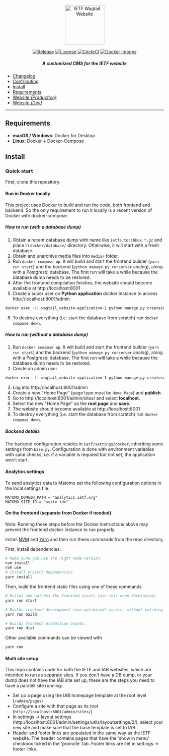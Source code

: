 <div align="center">
    
<img src="https://raw.githubusercontent.com/ietf-tools/common/main/assets/logos/wagtail-site.svg" alt="IETF Wagtail Website" height="125" />
    
[![Release](https://img.shields.io/github/release/ietf-tools/wagtail_website.svg?style=flat&maxAge=360)](https://github.com/ietf-tools/wagtail_website/releases)
[![License](https://img.shields.io/github/license/ietf-tools/wagtail_website)](https://github.com/ietf-tools/wagtail_website/blob/main/LICENSE)
[![CircleCI](https://img.shields.io/circleci/build/github/ietf-tools/wagtail_website?label=Circle%20CI%20Build&logo=circleci)](https://app.circleci.com/pipelines/github/ietf-tools/wagtail_website)
[![Docker Images](https://img.shields.io/badge/docker%20images-github-blue?logo=docker&logoColor=white)](https://github.com/ietf-tools/wagtail_website/pkgs/container/wagtail_website)
    
##### A customized CMS for the IETF website
    
</div>

-   [Changelog](https://github.com/ietf-tools/wagtail_website/releases)
-   [Contributing](https://github.com/ietf-tools/wagtail_website/blob/main/CONTRIBUTING.md)
-   [Install](#install)
-   [Requirements](#requirements)
-   [Website _(Production)_](https://www.ietf.org)
-   [Website _(Dev)_](https://wwwdev.ietf.org)

---

## Requirements

-   **macOS / Windows**: Docker for Desktop
-   **Linux**: Docker + Docker-Compose

## Install

### Quick start

First, clone this repository.

#### Run in Docker locally

This project uses Docker to build and run the code, both frontend and backend.
So the only requirement to run it locally is a recent version of Docker with docker-compose.

##### How to run (with a database dump)

1. Obtain a recent database dump with name like `ietfa.torchbox.*.gz` and place in `docker/database/` directory. Otherwise, it will start with a fresh database.
2. Obtain and unarchive media files into `media/` folder.
3. Run `docker compose up`. It will build and start the frontend builder (`yarn run start`) and the backend (`python manage.py runserver` analog), along with a Postgresql database. The first run will take a while because the database dump needs to be restored.
4. After the frontend compilation finishes, the website should become available at http://localhost:8001
5. Create a super user on **Python application** docker instance to access http://localhost:8001/admin

```sh
docker exec -ti wagtail_website-application-1 python manage.py createsuperuser
```

6. To destroy everything (i.e. start the database from scratch) run `docker compose down`.

##### How to run (without a database dump)

1. Run `docker compose up`. It will build and start the frontend builder (`yarn run start`) and the backend (`python manage.py runserver` analog), along with a Postgresql database. The first run will take a while because the database dump needs to be restored.
2. Create an admin user

```sh
docker exec -ti wagtail_website-application-1 python manage.py createsuperuser
```

3. Log into http://localhost:8001/admin
4. Create a new "Home Page" (page type must be `Home Page`) and **publish**.
5. Go to http://localhost:8001/admin/sites/ and select **localhost**.
6. Select the new "Home Page" as the **root page** and **save**.
7. The website should become available at http://localhost:8001
8. To destroy everything (i.e. start the database from scratch) run `docker compose down`.

##### Backend details

The backend configuration resides in `ietf/settings/docker`, inheriting some settings from `base.py`. Configuration is done with environment variables with sane checks, i.e. if a variable is required but not set, the application won't start.

#### Analytics settings

To send analytics data to Matomo set the following configuration options in the local settings file.
```
MATOMO_DOMAIN_PATH = "analytics.ietf.org"
MATOMO_SITE_ID = "<site id>"
```

#### On the frontend (separate from Docker if needed)

Note: Running these steps before the Docker instructions above may prevent the frontend docker instance to run properly.

Install [NVM](https://github.com/nvm-sh/nvm) and [Yarn](https://yarnpkg.com/) and then run these commands from the repo directory,

First, install dependencies:

```sh
# Make sure you use the right node version.
nvm install
nvm use
# Install project dependencies
yarn install
```

Then, build the frontend static files using one of these commands

```sh
# Builds and watches the frontend assets (use this when developing).
yarn run start

# Builds frontend development (non-optimized) assets, without watching
yarn run build

# Builds frontend production assets.
yarn run dist
```

Other available commands can be viewed with

```sh
yarn run
```

#### Multi site setup

This repo contains code for both the IETF and IAB websites, which are intended to run as separate sites. If you don't have a DB dump, or your dump does not have the IAB site set up, these are the steps you need to have a paralell site running:

-   Set up a page using the IAB homepage template at the root level (`/admin/pages`)
-   Configure a site with that page as its root (`http://localhost:8001/admin/sites/`)
-   In settings -> layout settings (http://localhost:8001/admin/settings/utils/layoutsettings/2/), select your new site and make sure that the base template is set to IAB
-   Header and footer links are populated in the same way as the IETF website. The header contains pages that have the 'show in menu' checkbox ticked in the 'promote' tab. Footer links are set in settings -> footer links.

